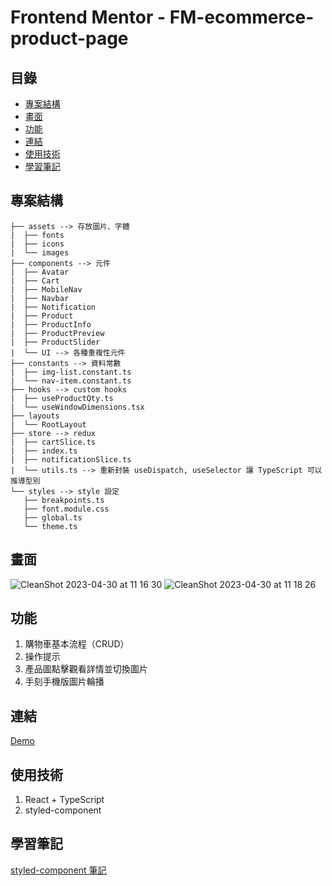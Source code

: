 # Frontend Mentor - FM-ecommerce-product-page

## 目錄

- [專案結構](#專案結構)
- [畫面](#畫面)
- [功能](#功能)
- [連結](#連結)
- [使用技術](#使用技術)
- [學習筆記](#學習筆記)

## 專案結構

```shell!
├── assets --> 存放圖片、字體
|  ├── fonts
|  ├── icons
|  └── images
├── components --> 元件
|  ├── Avatar
|  ├── Cart
|  ├── MobileNav
|  ├── Navbar
|  ├── Notification
|  ├── Product
|  ├── ProductInfo
|  ├── ProductPreview
|  ├── ProductSlider
|  └── UI --> 各種重複性元件
├── constants --> 資料常數
|  ├── img-list.constant.ts
|  └── nav-item.constant.ts
├── hooks --> custom hooks
|  ├── useProductQty.ts
|  └── useWindowDimensions.tsx
├── layouts
|  └── RootLayout
├── store --> redux
|  ├── cartSlice.ts
|  ├── index.ts
|  ├── notificationSlice.ts
|  └── utils.ts --> 重新封裝 useDispatch, useSelector 讓 TypeScript 可以推導型別
└── styles --> style 設定
   ├── breakpoints.ts
   ├── font.module.css
   ├── global.ts
   └── theme.ts

```


## 畫面

![CleanShot 2023-04-30 at 11 16 30](https://user-images.githubusercontent.com/77038018/235339993-ec179370-006b-4142-99e6-3e8a5b7a72b3.gif)
![CleanShot 2023-04-30 at 11 18 26](https://user-images.githubusercontent.com/77038018/235339998-54489ea6-f3ab-4529-baec-2f443ab46cc7.gif)


## 功能

1. 購物車基本流程（CRUD）
2. 操作提示
3. 產品圖點擊觀看詳情並切換圖片
4. 手刻手機版圖片輪播

## 連結

[Demo](https://lunzaizai0223.github.io/FM-ecommerce-product-page/)

## 使用技術

1. React + TypeScript
2. styled-component

## 學習筆記

[styled-component 筆記](https://hackmd.io/@lunzaizai/HyjZemH72)
